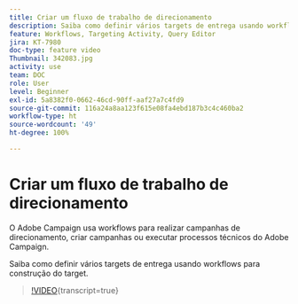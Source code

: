 ```yaml
---
title: Criar um fluxo de trabalho de direcionamento
description: Saiba como definir vários targets de entrega usando workflows para construção do target.
feature: Workflows, Targeting Activity, Query Editor
jira: KT-7980
doc-type: feature video
Thumbnail: 342083.jpg
activity: use
team: DOC
role: User
level: Beginner
exl-id: 5a8382f0-0662-46cd-90ff-aaf27a7c4fd9
source-git-commit: 116a24a8aa123f615e08fa4ebd187b3c4c460ba2
workflow-type: ht
source-wordcount: '49'
ht-degree: 100%

---
```



# Criar um fluxo de trabalho de direcionamento

O Adobe Campaign usa workflows para realizar campanhas de direcionamento, criar campanhas ou executar processos técnicos do Adobe Campaign.

Saiba como definir vários targets de entrega usando workflows para construção do target.

>[!VIDEO](https://video.tv.adobe.com/v/342083?quality=12&learn=on){transcript=true}
